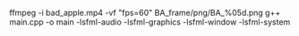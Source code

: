 ffmpeg -i bad_apple.mp4 -vf "fps=60" BA_frame/png/BA_%05d.png
g++ main.cpp -o main -lsfml-audio -lsfml-graphics -lsfml-window -lsfml-system
